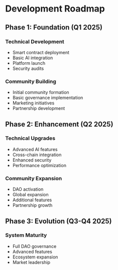 # Development Roadmap

## Phase 1: Foundation (Q1 2025)

### Technical Development
- Smart contract deployment
- Basic AI integration
- Platform launch
- Security audits

### Community Building
- Initial community formation
- Basic governance implementation
- Marketing initiatives
- Partnership development

## Phase 2: Enhancement (Q2 2025)

### Technical Upgrades
- Advanced AI features
- Cross-chain integration
- Enhanced security
- Performance optimization

### Community Expansion
- DAO activation
- Global expansion
- Additional features
- Partnership growth

## Phase 3: Evolution (Q3-Q4 2025)

### System Maturity
- Full DAO governance
- Advanced features
- Ecosystem expansion
- Market leadership
